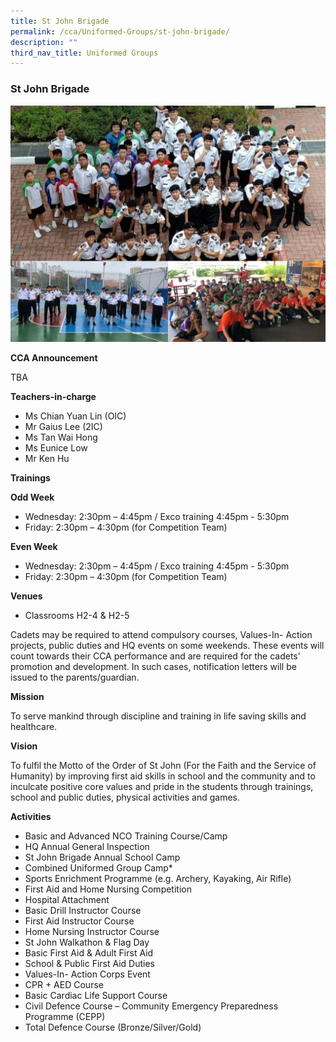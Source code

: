 ```yaml
---
title: St John Brigade
permalink: /cca/Uniformed-Groups/st-john-brigade/
description: ""
third_nav_title: Uniformed Groups
---
```

###  St John Brigade 

<img src="/images/cca15.png" style="width:60%, align:left">

**CCA Announcement**

TBA

**Teachers-in-charge**

*   Ms Chian Yuan Lin (OIC)
*   Mr Gaius Lee (2IC)
*   Ms Tan Wai Hong
*   Ms Eunice Low
*   Mr Ken Hu

**Trainings**

**Odd Week**

*   Wednesday: 2:30pm – 4:45pm / Exco training 4:45pm - 5:30pm
*   Friday: 2:30pm – 4:30pm (for Competition Team)

**Even Week**

*   Wednesday: 2:30pm – 4:45pm / Exco training 4:45pm - 5:30pm
*   Friday: 2:30pm – 4:30pm (for Competition Team)


**Venues**

*   Classrooms H2-4 &amp; H2-5

Cadets may be required to attend compulsory courses, Values-In- Action projects, public duties and HQ events on some weekends. These events will count towards their CCA performance and are required for the cadets’ promotion and development. In such cases, notification letters will be issued to the parents/guardian.

**Mission**

To serve mankind through discipline and training in life saving skills and healthcare.

**Vision**

To fulfil the Motto of the Order of St John (For the Faith and the Service of Humanity) by improving first aid skills in school and the community and to inculcate positive core values and pride in the students through trainings, school and public duties, physical activities and games.

**Activities**

*   Basic and Advanced NCO Training Course/Camp
*   HQ Annual General Inspection
*   St John Brigade Annual School Camp
*   Combined Uniformed Group Camp\*
*   Sports Enrichment Programme (e.g. Archery, Kayaking, Air Rifle)
*   First Aid and Home Nursing Competition
*   Hospital Attachment
*   Basic Drill Instructor Course
*   First Aid Instructor Course
*   Home Nursing Instructor Course
*   St John Walkathon &amp; Flag Day
*   Basic First Aid &amp; Adult First Aid
*   School &amp; Public First Aid Duties
*   Values-In- Action Corps Event
*   CPR + AED Course
*   Basic Cardiac Life Support Course
*   Civil Defence Course – Community Emergency Preparedness Programme (CEPP)
*   Total Defence Course (Bronze/Silver/Gold)

